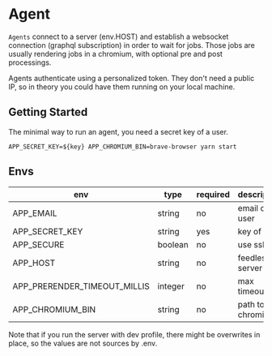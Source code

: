 # Agent

`Agents` connect to a server (env.HOST) and establish a websocket connection (graphql subscription) in order to wait for jobs.
Those jobs are usually rendering jobs in a chromium, with optional pre and post processings.

Agents authenticate using a personalized token. They don't need a public IP, so in theory you could have them running on your local machine.

## Getting Started

The minimal way to run an agent, you need a secret key of a user.

```
APP_SECRET_KEY=${key} APP_CHROMIUM_BIN=brave-browser yarn start
```

## Envs

| env                          | type    | required | description      | default                   |
| ---------------------------- | ------- | -------- | ---------------- | ------------------------- |
| APP_EMAIL                    | string  | no       | email of user    | admin@localhost           |
| APP_SECRET_KEY               | string  | yes      | key of user      |                           |
| APP_SECURE                   | boolean | no       | use ssl          | false                     |
| APP_HOST                     | string  | no       | feedless server  | localhost:8080            |
| APP_PRERENDER_TIMEOUT_MILLIS | integer | no       | max timeouts     | 40000                     |
| APP_CHROMIUM_BIN             | string  | no       | path to chromium | /usr/bin/chromium-browser |

Note that if you run the server with dev profile, there might be overwrites in place, so
the values are not sources by .env.

